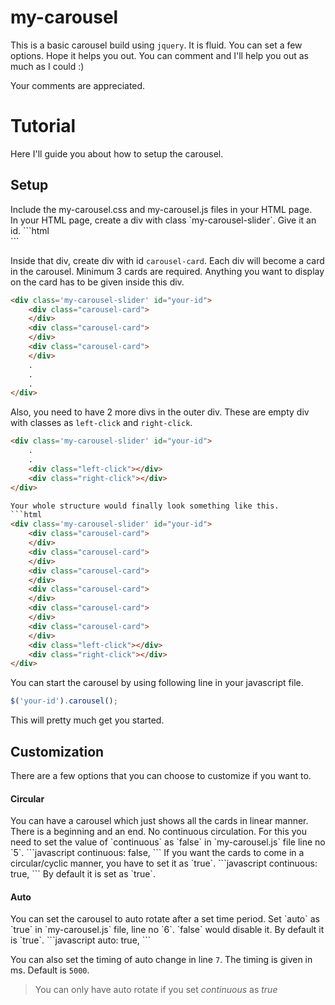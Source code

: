 # my-carousel
This is a basic carousel build using `jquery`. It is fluid. You can set a few options. Hope it helps you out. You can comment and I'll help you out as much as I could :)

Your comments are appreciated.

<h1>Tutorial</h1>
Here I'll guide you about how to setup the carousel.
<h2>Setup</h2>
Include the my-carousel.css and my-carousel.js files in your HTML page.<br>
In your HTML page, create a div with class `my-carousel-slider`. Give it an id.
```html
<div class='my-carousel-slider' id="your-id">
</div>
```
   
Inside that div, create div with id `carousel-card`. Each div will become a card in the carousel. Minimum 3 cards are required. Anything you want to display on the card has to be given inside this div.
```html
<div class='my-carousel-slider' id="your-id">
    <div class="carousel-card">
    </div>
    <div class="carousel-card">
    </div>
    <div class="carousel-card">
    </div>
    .
    .
    .
</div>
```

Also, you need to have 2 more divs in the outer div.
These are empty div with classes as `left-click` and `right-click`.
```html
<div class='my-carousel-slider' id="your-id">
    .
    .
    <div class="left-click"></div>
    <div class="right-click"></div>
</div>

Your whole structure would finally look something like this.
```html
<div class='my-carousel-slider' id="your-id">
    <div class="carousel-card">
    </div>
    <div class="carousel-card">
    </div>
    <div class="carousel-card">
    </div>
    <div class="carousel-card">
    </div>
    <div class="carousel-card">
    </div>
    <div class="carousel-card">
    </div>
    <div class="left-click"></div>
    <div class="right-click"></div>
</div>
```

You can start the carousel by using following line in your javascript file.
```javascript
$('your-id').carousel();
```

This will pretty much get you started.

<h2>Customization</h2>

There are a few options that you can choose to customize if you want to.

<h4>Circular</h4>
You can have a carousel which just shows all the cards in linear manner. There is a beginning and an end. No continuous circulation.
For this you need to set the value of `continuous` as `false` in `my-carousel.js` file line no `5`.
```javascript
    continuous: false,
```
If you want the cards to come in a circular/cyclic manner, you have to set it as `true`.
```javascript
    continuous: true,
```
By default it is set as `true`.

<h4>Auto</h4>
You can set the carousel to auto rotate after a set time period. Set `auto` as `true` in `my-carousel.js` file, line no `6`. `false` would disable it. By default it is `true`.
```javascript
    auto: true,
```

You can also set the timing of auto change in line `7`. The timing is given in ms. Default is `5000`.

> You can only have auto rotate if you set *continuous* as *true*
